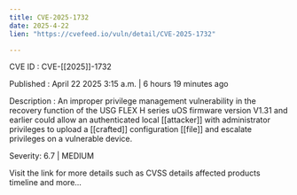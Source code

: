 ```yaml
---
title: CVE-2025-1732
date: 2025-4-22
lien: "https://cvefeed.io/vuln/detail/CVE-2025-1732"

---
```


CVE ID : CVE-[[2025]]-1732

Published :  April 22
2025
3:15 a.m. | 6 hours
19 minutes ago

Description : An improper privilege management vulnerability in the recovery function of the USG FLEX H series uOS firmware version V1.31 and earlier could allow an authenticated local  [[attacker]] with administrator privileges to upload a  [[crafted]] configuration  [[file]] and escalate privileges on a vulnerable device.

Severity: 6.7 | MEDIUM

Visit the link for more details
such as CVSS details
affected products
timeline
and more...
